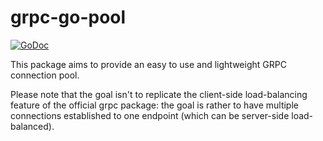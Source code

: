 # grpc-go-pool

[![GoDoc](https://godoc.org/github.com/mojotx/grpc-go-pool?status.svg)](https://godoc.org/github.com/mojotx/grpc-go-pool)

This package aims to provide an easy to use and lightweight GRPC connection pool.

Please note that the goal isn't to replicate the client-side load-balancing feature of the official grpc package: the goal is rather to have multiple connections established to one endpoint (which can be server-side load-balanced).
